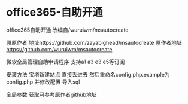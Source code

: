 # office365-自助开通
office365自助开通 改编自/wuruiwm/msautocreate

原原作者 地址https://github.com/zayabighead/msautocreate
原作者地址 https://github.com/wuruiwm/msautocreate

微软全局管理自助申请程序 支持a1 a3 e3 e5等订阅

安装方法
宝塔新建站点 直接丢进去
然后重命名config.php.example为config.php 并修改配置  导入sql

全局参数 获取可参考原作者github地址
